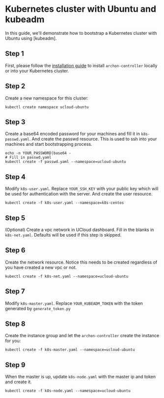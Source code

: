 Kubernetes cluster with Ubuntu and kubeadm
==========================================

In this guide, we'll demonstrate how to bootstrap a Kubernetes cluster with
Ubuntu using [kubeadm].

Step 1
------

First, please follow the [installation guide] to install `archon-controller`
locally or into your Kubernetes cluster.


Step 2
------

Create a new namespace for this cluster:

```
kubectl create namespace ucloud-ubuntu
```

Step 3
------

Create a base64 encoded password for your machines and fill it in `k8s-passwd.yaml`. 
And create the passwd resource. This is used to ssh into your machines and start 
bootstrapping process.

```
echo -n YOUR_PASSWORD|base64 -
# Fill in passwd.yaml
kubectl create -f passwd.yaml --namespace=ucloud-ubuntu
```

Step 4
------

Modify `k8s-user.yaml`. Replace `YOUR_SSH_KEY` with your public key which will be
used for authentication with the server. And create the user resource.

```
kubectl create -f k8s-user.yaml --namespace=k8s-centos
```

Step 5
------

(Optional) Create a vpc network in UCloud dashboard. Fill in the blanks in `k8s-net.yaml`.
Defaults will be used if this step is skipped.


Step 6
------

Create the network resource. Notice this needs to be created regardless of you have created
a new vpc or not.

```
kubectl create -f k8s-net.yaml --namespace=ucloud-ubuntu
```

Step 7
------

Modify `k8s-master.yaml`. Replace `YOUR_KUBEADM_TOKEN` with the token generated by `generate_token.py`

Step 8
------

Create the instance group and let the `archon-controller` create the instance for you:

```
kubectl create -f k8s-master.yaml --namespace=ucloud-ubuntu
```

Step 9
------

When the master is up, update `k8s-node.yaml` with the master ip and token and create
it.

```
kubectl create -f k8s-node.yaml --namespace=ucloud-ubuntu
```


[installation guide]: https://github.com/kubeup/archon/blob/master/docs/installation_aliyun.md
